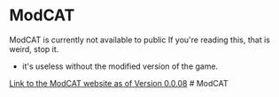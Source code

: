 ﻿# ModCAT

ModCAT is currently not available to public
If you're reading this, that is weird, stop it.
+ it's useless without the modified version of the game.

[Link to the ModCAT website as of Version 0.0.08](https://maikmaster5.github.io/ModCAT/)
#   M o d C A T  
 